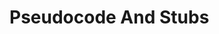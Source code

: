 # Pseudocode And Stubs



<!--

------------------------------- in progress -------------------------------



Discuss pseudocode
Introduce pass keyword, for stubbing, a part of the transition from pseudocode to working code.

Casing conventions, e.g. uppercase class names
Introduce special init() method


-->
